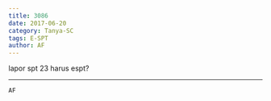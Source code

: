 ```yaml
---
title: 3086
date: 2017-06-20
category: Tanya-SC
tags: E-SPT
author: AF
---
```


lapor spt 23 harus espt?

---



`AF`

